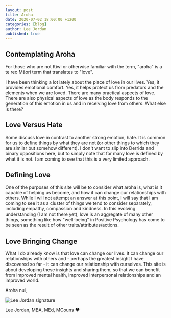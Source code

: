 ```yaml
---
layout: post
title: Aroha
date: 2020-07-02 18:00:00 +1200
categories: [blog]
author: Lee Jordan
published: true
---
```


<h2>Contemplating Aroha</h2>

<p>For those who are not Kiwi or otherwise familiar with the term, "aroha" is a te reo Māori term that translates to "love".</p>

<p>I have been thinking a lot lately about the place of love in our lives. Yes, it provides emotional comfort. Yes, it helps protect us from predators and the elements when we are loved. There are many practical aspects of love. There are also physical aspects of love as the body responds to the generation of this emotion in us and in receiving love from others. What else is there?</p>

<h2>Love Versus Hate</h2>

<p>Some discuss love in contrast to another strong emotion, hate. It is common for us to define things by what they are not (or other things to which they are similar but somehow different). I don't want to slip into Derrida and binary oppositions here, but to simply note that for many love is defined by what it is not. I am coming to see that this is a very limited approach.</p>

<h2>Defining Love</h2>

<p>One of the purposes of this site will be to consider what aroha is, what is it capable of helping us become, and how it can change our relationships with others. While I will not attempt an answer at this point, I will say that I am coming to see it as a cluster of things we tend to consider separately, including empathy, compassion and kindness. In this evolving understanding (I am not there yet), love is an aggregate of many other things, something like how "well-being" in Positive Psychology has come to be seen as the result of other traits/attributes/actions.</p>

<h2>Love Bringing Change</h2>

<p>What I do already know is that love can change our lives. It can change our relationships with others and - perhaps the greatest insight I have discovered so far - it can change our relationship with ourselves. This site is about developing these insights and sharing them, so that we can benefit from improved mental health, improved interpersonal relationships and an improved world.</p>

<p>Aroha nui,</p>

<img src="https://therapyaroha.com/public/assets/images/lee-jordan.png" alt="Lee Jordan signature">

Lee Jordan, MBA, MEd, MCouns ❤️